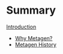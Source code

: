 # Summary

[Introduction](./introduction.md)
- [Why Metagen?](./why_metagen.md)
- [Metagen History](./metagen_history.md)

